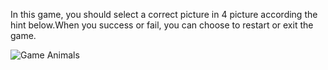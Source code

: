 In this game, you should select a correct picture in 4 picture according the hint below.When you success or fail, you can choose to restart or exit the game.

![Game Animals](display/Assignment002Game.gif)